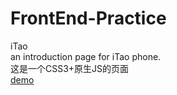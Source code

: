# FrontEnd-Practice
iTao  
an introduction page for iTao phone.  
这是一个CSS3+原生JS的页面  
[demo](https://nyakoonya.github.io/FrontEnd-Practice/index.html)   
